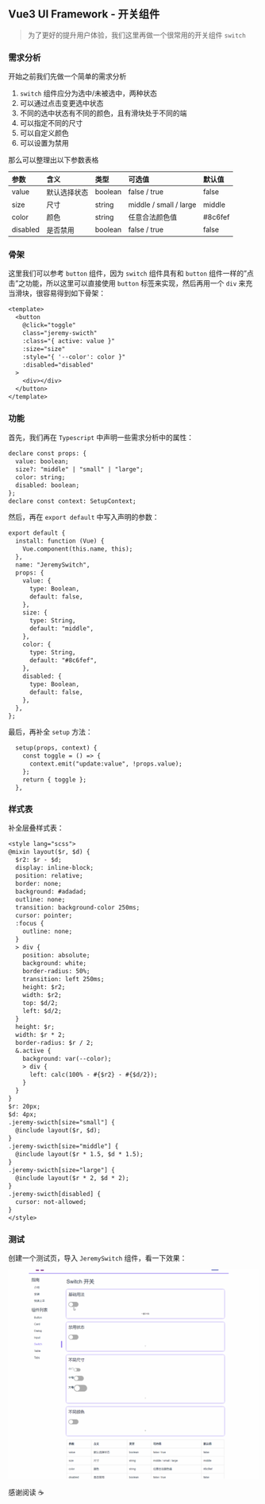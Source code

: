 ## Vue3 UI  Framework - 开关组件

> 为了更好的提升用户体验，我们这里再做一个很常用的开关组件 `switch`

### 需求分析

开始之前我们先做一个简单的需求分析

1. `switch` 组件应分为选中/未被选中，两种状态
2. 可以通过点击变更选中状态
3. 不同的选中状态有不同的颜色，且有滑块处于不同的端
4. 可以指定不同的尺寸
5. 可以自定义颜色
6. 可以设置为禁用

那么可以整理出以下参数表格

| 参数     | 含义         | 类型    | 可选值                 | 默认值  |
| :------- | :----------- | :------ | :--------------------- | :------ |
| value    | 默认选择状态 | boolean | false / true           | false   |
| size     | 尺寸         | string  | middle / small / large | middle  |
| color    | 颜色         | string  | 任意合法颜色值         | #8c6fef |
| disabled | 是否禁用     | boolean | false / true           | false   |

### 骨架

这里我们可以参考 `button` 组件，因为 `switch` 组件具有和 `button` 组件一样的”点击”之功能，所以这里可以直接使用 `button` 标签来实现，然后再用一个 `div` 来充当滑块，很容易得到如下骨架：

```vue
<template>
  <button
    @click="toggle"
    class="jeremy-swicth"
    :class="{ active: value }"
    :size="size"
    :style="{ '--color': color }"
    :disabled="disabled"
  >
    <div></div>
  </button>
</template>
```

### 功能

首先，我们再在 `Typescript` 中声明一些需求分析中的属性：

```vue
declare const props: {
  value: boolean;
  size?: "middle" | "small" | "large";
  color: string;
  disabled: boolean;
};
declare const context: SetupContext;
```

然后，再在 `export default` 中写入声明的参数：

```vue
export default {
  install: function (Vue) {
    Vue.component(this.name, this);
  },
  name: "JeremySwitch",
  props: {
    value: {
      type: Boolean,
      default: false,
    },
    size: {
      type: String,
      default: "middle",
    },
    color: {
      type: String,
      default: "#8c6fef",
    },
    disabled: {
      type: Boolean,
      default: false,
    },
  },
};
```

最后，再补全 `setup` 方法：

```vue
  setup(props, context) {
    const toggle = () => {
      context.emit("update:value", !props.value);
    };
    return { toggle };
  },
```

### 样式表

补全层叠样式表：

```vue
<style lang="scss">
@mixin layout($r, $d) {
  $r2: $r - $d;
  display: inline-block;
  position: relative;
  border: none;
  background: #adadad;
  outline: none;
  transition: background-color 250ms;
  cursor: pointer;
  :focus {
    outline: none;
  }
  > div {
    position: absolute;
    background: white;
    border-radius: 50%;
    transition: left 250ms;
    height: $r2;
    width: $r2;
    top: $d/2;
    left: $d/2;
  }
  height: $r;
  width: $r * 2;
  border-radius: $r / 2;
  &.active {
    background: var(--color);
    > div {
      left: calc(100% - #{$r2} - #{$d/2});
    }
  }
}
$r: 20px;
$d: 4px;
.jeremy-swicth[size="small"] {
  @include layout($r, $d);
}
.jeremy-swicth[size="middle"] {
  @include layout($r * 1.5, $d * 1.5);
}
.jeremy-swicth[size="large"] {
  @include layout($r * 2, $d * 2);
}
.jeremy-swicth[disabled] {
  cursor: not-allowed;
}
</style>
```

### 测试

创建一个测试页，导入 `JeremySwitch` 组件，看一下效果：

![switch](https://raw.githubusercontent.com/jeremywu917/jeremywuassets/main/src/blog/switch.gif)

感谢阅读 :coffee: